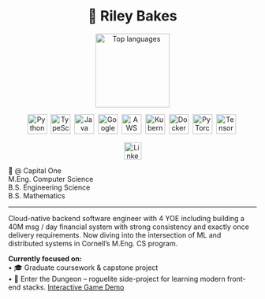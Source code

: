 <h1 align="center">🎨 Riley Bakes</h1>

<!-- ─── GitHub Stats ─────────────────────────────────────────────── -->
<p align="center">
<!--   <a href="https://github.com/r-bakes">
    <img height="150" align="center" src="https://github-readme-stats.vercel.app/api?username=r-bakes&show_icons=true&theme=dracula&include_all_commits=true&count_private=true&hide_border=false" alt="GitHub stats" />
  </a> -->
  <a href="https://github.com/r-bakes">
    <img height="150" align="center" src="https://github-readme-stats.vercel.app/api/top-langs?username=r-bakes&layout=compact&langs_count=8&theme=dracula&hide_border=false" alt="Top languages" />
  </a>
</p>

<!-- ─── Tech stack icons ───────────────────────────────────────────────── -->
<p align="center">
  <img src="https://cdn.jsdelivr.net/gh/devicons/devicon/icons/python/python-original.svg" width="40" height="40" alt="Python" />&nbsp;
  <img src="https://cdn.jsdelivr.net/gh/devicons/devicon/icons/typescript/typescript-original.svg" width="40" height="40" alt="TypeScript" />&nbsp;
  <img src="https://cdn.jsdelivr.net/gh/devicons/devicon/icons/java/java-original.svg" width="40" height="40" alt="Java" />&nbsp;
  <img src="https://cdn.jsdelivr.net/gh/devicons/devicon/icons/googlecloud/googlecloud-original.svg" width="40" height="40" alt="Google Cloud" />&nbsp;
  <img src="https://cdn.jsdelivr.net/gh/devicons/devicon/icons/amazonwebservices/amazonwebservices-original-wordmark.svg" width="40" height="40" alt="AWS" />&nbsp;
  <img src="https://cdn.jsdelivr.net/gh/devicons/devicon/icons/kubernetes/kubernetes-plain.svg" width="40" height="40" alt="Kubernetes" />&nbsp;
  <img src="https://cdn.jsdelivr.net/gh/devicons/devicon/icons/docker/docker-original.svg" width="40" height="40" alt="Docker" />&nbsp;
  <img src="https://cdn.jsdelivr.net/gh/devicons/devicon/icons/pytorch/pytorch-original.svg" width="40" height="40" alt="PyTorch" />&nbsp;
  <img src="https://cdn.jsdelivr.net/gh/devicons/devicon/icons/tensorflow/tensorflow-original.svg" width="40" height="40" alt="TensorFlow" />&nbsp;
</p>

<!-- ─── Social / résumé strip ──────────────────────────────────────────── -->
<p align="center">
  <a href="https://www.linkedin.com/in/riley-bakes" target="_blank">
    <img src="https://img.shields.io/static/v1?logo=linkedin&label=&message=LinkedIn&color=0077B5&style=for-the-badge" height="35" alt="LinkedIn badge" />
  </a>
</p>
<p align="left">
    🏢 @ Capital One<br />
    M.Eng. Computer Science<br />
    B.S. Engineering Science<br />
    B.S. Mathematics
</p>

---

<p align="left">
Cloud-native backend software engineer with 4 YOE including building a 40M msg / day financial system with strong consistency and exactly once delivery requirements.  
Now diving into the intersection of ML and distributed systems in Cornell’s M.Eng. CS program.
</p>

<p align="left">
<strong>Currently focused on:</strong><br>
•&nbsp;🎓&nbsp;Graduate coursework & capstone project<br>
•&nbsp;🤖&nbsp;Enter the Dungeon – roguelite side-project for learning modern front-end stacks. <a href="https://enter-the-dungeon.s3.us-east-1.amazonaws.com/index.html">Interactive Game Demo</a>
</p>
